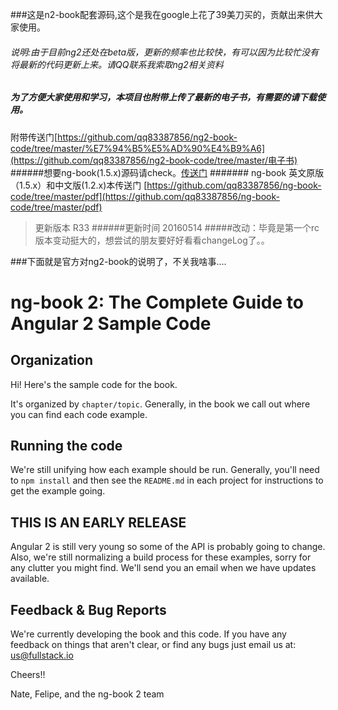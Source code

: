###这是n2-book配套源码,这个是我在google上花了39美刀买的，贡献出来供大家使用。
###### 说明:由于目前ng2还处在beta版，更新的频率也比较快，有可以因为比较忙没有将最新的代码更新上来。请QQ联系我索取ng2相关资料

##### 为了方便大家使用和学习，本项目也附带上传了最新的电子书，有需要的请下载使用。
附带传送门[https://github.com/qq83387856/ng2-book-code/tree/master/%E7%94%B5%E5%AD%90%E4%B9%A6](https://github.com/qq83387856/ng2-book-code/tree/master/电子书)
######想要ng-book(1.5.x)源码请check。[传送门](https://github.com/qq83387856/ng-book-code/tree/master)
####### ng-book 英文原版（1.5.x）和中文版(1.2.x)本传送门 [https://github.com/qq83387856/ng-book-code/tree/master/pdf](https://github.com/qq83387856/ng-book-code/tree/master/pdf)
>更新版本 R33
######更新时间 20160514
#####改动：毕竟是第一个rc版本变动挺大的，想尝试的朋友要好好看看changeLog了。。

###下面就是官方对ng2-book的说明了，不关我啥事....

# ng-book 2: The Complete Guide to Angular 2 Sample Code

## Organization

Hi! Here's the sample code for the book.

It's organized by `chapter/topic`. Generally, in the book we call out where you can find each code example. 

## Running the code

We're still unifying how each example should be run. Generally, you'll need to `npm install` and then see the `README.md` in each project for instructions to get the example going.

## THIS IS AN EARLY RELEASE

Angular 2 is still very young so some of the API is probably going to change. Also, we're still normalizing a build process for these examples, sorry for any clutter you might find.
We'll send you an email when we have updates available.

## Feedback & Bug Reports

We're currently developing the book and this code. If you have any feedback on things that aren't clear, or find any bugs just email us at: us@fullstack.io

Cheers!!

Nate, Felipe, and the ng-book 2 team
